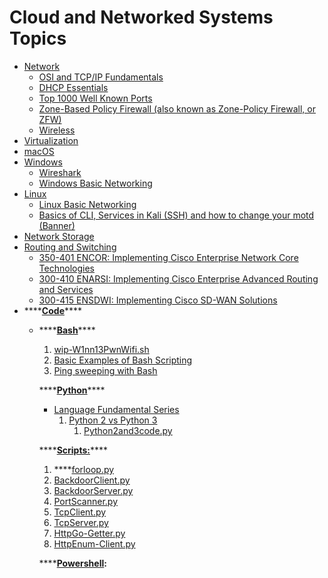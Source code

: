 # Cloud and Networked Systems Topics

* [Network](network/)
  * [OSI and TCP/IP Fundamentals](network/osi-and-tcp-ip-fundamentals.md)
  * [DHCP Essentials](network/dhcp.md)
  * [Top 1000 Well Known Ports](network/top-1000-well-known-ports.md)
  * [Zone-Based Policy Firewall \(also known as Zone-Policy Firewall, or ZFW\)](network/zone-based-policy-firewall-also-known-as-zone-policy-firewall-or-zfw.md)
  * [Wireless](network/wireless.md)
* [Virtualization](virtualization.md)
* [macOS](macos/)
* [Windows](windows/)
  * [Wireshark](windows/wireshark.md)
  * [Windows Basic Networking](windows/windows-basic-networking.md)
* [Linux](linux/)
  * [Linux Basic Networking](linux/linux-basic-networking.md)
  * [Basics of CLI, Services in Kali \(SSH\) and how to change your motd \(Banner\)](linux/basics-of-cli-services-in-kali-ssh.md)
* [Network Storage](network-storage.md)
* [Routing and Switching](routing-and-switching/)
  * [350-401 ENCOR: Implementing Cisco Enterprise Network Core Technologies](routing-and-switching/350-401-encor-implementing-cisco-enterprise-network-core-technologies/)
  * [300-410 ENARSI: Implementing Cisco Enterprise Advanced Routing and Services](routing-and-switching/300-410-enarsi-implementing-cisco-enterprise-advanced-routing-and-services.md)
  * [300-415 ENSDWI: Implementing Cisco SD-WAN Solutions](routing-and-switching/300-415-ensdwi-implementing-cisco-sd-wan-solutions.md)
* \*\*\*\*[**Code**](code/)\*\*\*\*
  * \*\*\*\*[**Bash**](code/code-bash/)\*\*\*\*

    1. [wip-W1nn13PwnWifi.sh](code/code-bash/wip-w1nn13pwnwifi.sh.md)
    2. [Basic Examples of Bash Scripting](code/code-bash/basic-examples-of-bash-scripting.md)
    3. [Ping sweeping with Bash](code/code-bash/ping-sweeping-with-bash.md)

    \*\*\*\*[**Python**](code/code-python/)\*\*\*\*

    * [Language Fundamental Series](code/code-python/language-fundamentals-series/)
      1. [Python 2 vs Python 3](code/code-python/language-fundamentals-series/python-2-vs-python-3-wip/)
         1. [Python2and3code.py](code/code-python/language-fundamentals-series/python-2-vs-python-3-wip/python2and3code.py.md)

    \*\*\*\*[**Scripts:**](code/code-python/scripts/)\*\*\*\*

    1. \*\*\*\*[forloop.py](code/code-python/scripts/forloop.py.md)
    2. [BackdoorClient.py](code/code-python/scripts/backdoorclient.py.md)
    3. [BackdoorServer.py](code/code-python/scripts/backdoorserver.py.md)
    4. [PortScanner.py](code/code-python/scripts/portscanner.py.md)
    5. [TcpClient.py](code/code-python/scripts/tcpclient.py.md)
    6. [TcpServer.py](code/code-python/scripts/tcpserver.py.md)
    7. [HttpGo-Getter.py](code/code-python/scripts/httpgo-getter.py.md)
    8. [HttpEnum-Client.py](code/code-python/scripts/httpenum-client.py.md)

    \*\*\*\*[**Powershell**](code/code-powershell.md)**:**

